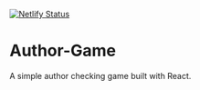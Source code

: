 [![Netlify Status](https://api.netlify.com/api/v1/badges/36992b9d-5cdb-4102-8934-4f5160be55f6/deploy-status)](https://app.netlify.com/sites/author-game/deploys)

# Author-Game
A simple author checking game built with React.
